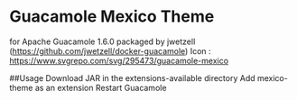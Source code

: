 # Guacamole Mexico Theme
for Apache Guacamole 1.6.0 packaged by jwetzell (https://github.com/jwetzell/docker-guacamole)
Icon : https://www.svgrepo.com/svg/295473/guacamole-mexico

##Usage
Download JAR in the extensions-available directory
Add mexico-theme as an extension
Restart Guacamole
